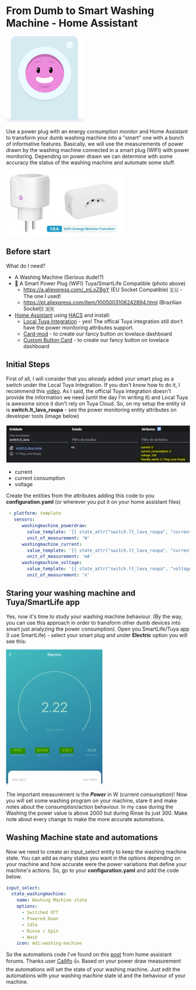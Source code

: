 # From Dumb to Smart Washing Machine - Home Assistant

![dumb-washing-machine](wm.png)

Use a power plug with an energy consumption monitor and Home Assistant to transform your dumb washing machine into a "smart" one with a bunch of informative features. Basically, we will use the measurements of power drawn by the washing machine connected in a smart plug (WIFI) with power monitoring. Depending on power drawn we can determine with some accuracy the status of the washing machine and automate some stuff.

![eu-br-power-plug](powerplug.jpg)

## Before start

What do I need?

- A Washing Machine (Serious dude!?)
- :electric_plug: A Smart Power Plug (WIFI) Tuya/SmartLife Compatible (photo above)
  - https://a.aliexpress.com/_mLoZBgY (EU Socket Compatible) :european_union: - The one I used!
  - https://pt.aliexpress.com/item/1005003106242894.html (Brazilian Socket)) :brazil:
- [Home Assistant](https://www.home-assistant.io/) using [HACS](https://hacs.xyz/) and install:
  - [Local Tuya Integration](https://github.com/rospogrigio/localtuya) - yes! The offical Tuya integration still don't have the power monitoring attributes support.
  - [Card-mod](https://github.com/thomasloven/lovelace-card-mod) - to create our fancy button on lovelace dashboard
  - [Custom Button Card](https://github.com/custom-cards/button-card) - to create our fancy button on lovelace dashboard

## Initial Steps

First of all, I will consider that you _already_ added your smart plug as a switch under the Local Tuya Integration. If you don't know how to do it, I recommend this [video](https://www.youtube.com/watch?v=vq2L9c5hDfQ). As I said, the official Tuya integration doesn't provide the information we need (until the day I'm writing it) and Local Tuya is awesome since it don't rely on Tuya Cloud. So, on my setup the entity id is **switch.lt_lava_roupa** - see the power monitoring entity attributes on developer tools (image below)

![lava_roupa_entity](entity.JPG)

- current
- current consumption
- voltage

Create the entities from the attributes adding this code to you **configuration.yaml** (or wherever you put it on your home assistant files)

```yaml
 - platform: template
   sensors:
      washingmachine_powerdraw:
        value_template: '{{ state_attr("switch.lt_lava_roupa", "current_consumption") }}'
        unit_of_measurement: 'W'
      washingmachine_current:
        value_template: '{{ state_attr("switch.lt_lava_roupa", "current") }}'
        unit_of_measurement: 'mA'
      washingmachine_voltage:
        value_template: '{{ state_attr("switch.lt_lava_roupa", "voltage") }}'
        unit_of_measurement: 'V'
```


## Staring your washing machine and Tuya/SmartLife app

Yes, now it's time to study your washing machine behaviour. (By the way, you can use this approach in order to transform other dumb devices into smart just analyzing the power consumption). Open you SmartLife/Tuya app (I use SmartLife) - select your smart plug and under **Electric** option you will see this: 

![electric](electric.jpg)

The important measurement is the **_Power_** in W (current consumption)! Now you will set some washing program on your machine, stare it and make notes about the consumption/action behaviour. In my case during the Washing the power value is above 2000 but during Rinse its just 300. Make note about every change to make the more accurate automations. 

## Washing Machine state and automations

Now we need to create an input_select entity to keep the washing machine state. You can add as many states you want in the options depending on your machine and how accurate were the power variations that define your machine's actions. So, go to your **configuration.yaml** and add the code below.

```yaml
input_select:
  state_washingmachine:
    name: Washing Machine state
    options:
      - Switched Off 
      - Powered Down
      - Idle
      - Rinse / Spin
      - Wash
    icon: mdi:washing-machine
```
So the automations code I've found on this [post](https://community.home-assistant.io/t/washing-machine-power-consumption-trigger/70938/6) from home assistant forums. Thanks user [Callifo](https://community.home-assistant.io/u/callifo) :+1:. Based on your power draw measurement the automations will set the state of your washing machine. Just edit the automations with your washing machine state id and the behaviour of your machine.

